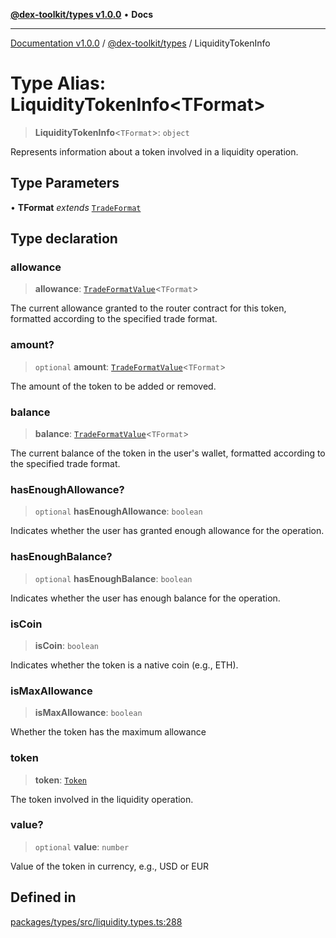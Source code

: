 [**@dex-toolkit/types v1.0.0**](../README.md) • **Docs**

***

[Documentation v1.0.0](../../../packages.md) / [@dex-toolkit/types](../README.md) / LiquidityTokenInfo

# Type Alias: LiquidityTokenInfo\<TFormat\>

> **LiquidityTokenInfo**\<`TFormat`\>: `object`

Represents information about a token involved in a liquidity operation.

## Type Parameters

• **TFormat** *extends* [`TradeFormat`](TradeFormat.md)

## Type declaration

### allowance

> **allowance**: [`TradeFormatValue`](TradeFormatValue.md)\<`TFormat`\>

The current allowance granted to the router contract for this token, formatted according to the specified trade format.

### amount?

> `optional` **amount**: [`TradeFormatValue`](TradeFormatValue.md)\<`TFormat`\>

The amount of the token to be added or removed.

### balance

> **balance**: [`TradeFormatValue`](TradeFormatValue.md)\<`TFormat`\>

The current balance of the token in the user's wallet, formatted according to the specified trade format.

### hasEnoughAllowance?

> `optional` **hasEnoughAllowance**: `boolean`

Indicates whether the user has granted enough allowance for the operation.

### hasEnoughBalance?

> `optional` **hasEnoughBalance**: `boolean`

Indicates whether the user has enough balance for the operation.

### isCoin

> **isCoin**: `boolean`

Indicates whether the token is a native coin (e.g., ETH).

### isMaxAllowance

> **isMaxAllowance**: `boolean`

Whether the token has the maximum allowance

### token

> **token**: [`Token`](Token.md)

The token involved in the liquidity operation.

### value?

> `optional` **value**: `number`

Value of the token in currency, e.g., USD or EUR

## Defined in

[packages/types/src/liquidity.types.ts:288](https://github.com/niZmosis/dex-toolkit/blob/3d8b41b44787b30fbea5de3ab4737662ffb61bc8/packages/types/src/liquidity.types.ts#L288)
